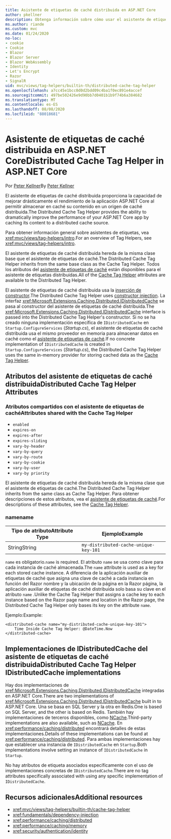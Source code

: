 ```yaml
---
title: Asistente de etiquetas de caché distribuida en ASP.NET Core
author: pkellner
description: Obtenga información sobre cómo usar el asistente de etiquetas de caché distribuida.
ms.author: riande
ms.custom: mvc
ms.date: 01/24/2020
no-loc:
- cookie
- Cookie
- Blazor
- Blazor Server
- Blazor WebAssembly
- Identity
- Let's Encrypt
- Razor
- SignalR
uid: mvc/views/tag-helpers/builtin-th/distributed-cache-tag-helper
ms.openlocfilehash: a7cc45e1bcc0d0d2bdd09c4ba1f0ec891e4accef
ms.sourcegitcommit: 497be502426e9d90bb7d0401b1b9f74b6a384682
ms.translationtype: MT
ms.contentlocale: es-ES
ms.lasthandoff: 08/08/2020
ms.locfileid: "88018681"
---
```

# <a name="distributed-cache-tag-helper-in-aspnet-core"></a><span data-ttu-id="3bb54-103">Asistente de etiquetas de caché distribuida en ASP.NET Core</span><span class="sxs-lookup"><span data-stu-id="3bb54-103">Distributed Cache Tag Helper in ASP.NET Core</span></span>

<span data-ttu-id="3bb54-104">Por [Peter Kellner](https://peterkellner.net)</span><span class="sxs-lookup"><span data-stu-id="3bb54-104">By [Peter Kellner](https://peterkellner.net)</span></span>

<span data-ttu-id="3bb54-105">El asistente de etiquetas de caché distribuida proporciona la capacidad de mejorar drásticamente el rendimiento de la aplicación ASP.NET Core al permitir almacenar en caché su contenido en un origen de caché distribuida.</span><span class="sxs-lookup"><span data-stu-id="3bb54-105">The Distributed Cache Tag Helper provides the ability to dramatically improve the performance of your ASP.NET Core app by caching its content to a distributed cache source.</span></span>

<span data-ttu-id="3bb54-106">Para obtener información general sobre asistentes de etiquetas, vea <xref:mvc/views/tag-helpers/intro>.</span><span class="sxs-lookup"><span data-stu-id="3bb54-106">For an overview of Tag Helpers, see <xref:mvc/views/tag-helpers/intro>.</span></span>

<span data-ttu-id="3bb54-107">El asistente de etiquetas de caché distribuida hereda de la misma clase base que el asistente de etiquetas de caché.</span><span class="sxs-lookup"><span data-stu-id="3bb54-107">The Distributed Cache Tag Helper inherits from the same base class as the Cache Tag Helper.</span></span> <span data-ttu-id="3bb54-108">Todos los atributos del [asistente de etiquetas de caché](xref:mvc/views/tag-helpers/builtin-th/cache-tag-helper) están disponibles para el asistente de etiquetas distribuidas.</span><span class="sxs-lookup"><span data-stu-id="3bb54-108">All of the [Cache Tag Helper](xref:mvc/views/tag-helpers/builtin-th/cache-tag-helper) attributes are available to the Distributed Tag Helper.</span></span>

<span data-ttu-id="3bb54-109">El asistente de etiquetas de caché distribuida usa la [inserción de constructor](xref:fundamentals/dependency-injection#constructor-injection-behavior).</span><span class="sxs-lookup"><span data-stu-id="3bb54-109">The Distributed Cache Tag Helper uses [constructor injection](xref:fundamentals/dependency-injection#constructor-injection-behavior).</span></span> <span data-ttu-id="3bb54-110">La interfaz <xref:Microsoft.Extensions.Caching.Distributed.IDistributedCache> se pasa al constructor del asistente de etiquetas de caché distribuida.</span><span class="sxs-lookup"><span data-stu-id="3bb54-110">The <xref:Microsoft.Extensions.Caching.Distributed.IDistributedCache> interface is passed into the Distributed Cache Tag Helper's constructor.</span></span> <span data-ttu-id="3bb54-111">Si no se ha creado ninguna implementación específica de `IDistributedCache` en `Startup.ConfigureServices` (*Startup.cs*), el asistente de etiquetas de caché distribuida usa el mismo proveedor en memoria para almacenar datos en caché como el [asistente de etiquetas de caché](xref:mvc/views/tag-helpers/builtin-th/cache-tag-helper).</span><span class="sxs-lookup"><span data-stu-id="3bb54-111">If no concrete implementation of `IDistributedCache` is created in `Startup.ConfigureServices` (*Startup.cs*), the Distributed Cache Tag Helper uses the same in-memory provider for storing cached data as the [Cache Tag Helper](xref:mvc/views/tag-helpers/builtin-th/cache-tag-helper).</span></span>

## <a name="distributed-cache-tag-helper-attributes"></a><span data-ttu-id="3bb54-112">Atributos del asistente de etiquetas de caché distribuida</span><span class="sxs-lookup"><span data-stu-id="3bb54-112">Distributed Cache Tag Helper Attributes</span></span>

### <a name="attributes-shared-with-the-cache-tag-helper"></a><span data-ttu-id="3bb54-113">Atributos compartidos con el asistente de etiquetas de caché</span><span class="sxs-lookup"><span data-stu-id="3bb54-113">Attributes shared with the Cache Tag Helper</span></span>

* `enabled`
* `expires-on`
* `expires-after`
* `expires-sliding`
* `vary-by-header`
* `vary-by-query`
* `vary-by-route`
* `vary-by-cookie`
* `vary-by-user`
* `vary-by priority`

<span data-ttu-id="3bb54-114">El asistente de etiquetas de caché distribuida hereda de la misma clase que el asistente de etiquetas de caché.</span><span class="sxs-lookup"><span data-stu-id="3bb54-114">The Distributed Cache Tag Helper inherits from the same class as Cache Tag Helper.</span></span> <span data-ttu-id="3bb54-115">Para obtener descripciones de estos atributos, vea el [asistente de etiquetas de caché](xref:mvc/views/tag-helpers/builtin-th/cache-tag-helper).</span><span class="sxs-lookup"><span data-stu-id="3bb54-115">For descriptions of these attributes, see the [Cache Tag Helper](xref:mvc/views/tag-helpers/builtin-th/cache-tag-helper).</span></span>

### <a name="name"></a><span data-ttu-id="3bb54-116">name</span><span class="sxs-lookup"><span data-stu-id="3bb54-116">name</span></span>

| <span data-ttu-id="3bb54-117">Tipo de atributo</span><span class="sxs-lookup"><span data-stu-id="3bb54-117">Attribute Type</span></span> | <span data-ttu-id="3bb54-118">Ejemplo</span><span class="sxs-lookup"><span data-stu-id="3bb54-118">Example</span></span>                               |
| -------------- | ------------------------------------- |
| <span data-ttu-id="3bb54-119">String</span><span class="sxs-lookup"><span data-stu-id="3bb54-119">String</span></span>         | `my-distributed-cache-unique-key-101` |

<span data-ttu-id="3bb54-120">`name` es obligatorio.</span><span class="sxs-lookup"><span data-stu-id="3bb54-120">`name` is required.</span></span> <span data-ttu-id="3bb54-121">El atributo `name` se usa como clave para cada instancia de caché almacenada.</span><span class="sxs-lookup"><span data-stu-id="3bb54-121">The `name` attribute is used as a key for each stored cache instance.</span></span> <span data-ttu-id="3bb54-122">A diferencia de la aplicación auxiliar de etiquetas de caché que asigna una clave de caché a cada instancia en función del Razor nombre y la ubicación de la página en la Razor página, la aplicación auxiliar de etiquetas de caché distribuida solo basa su clave en el atributo `name` .</span><span class="sxs-lookup"><span data-stu-id="3bb54-122">Unlike the Cache Tag Helper that assigns a cache key to each instance based on the Razor page name and location in the Razor page, the Distributed Cache Tag Helper only bases its key on the attribute `name`.</span></span>

<span data-ttu-id="3bb54-123">Ejemplo:</span><span class="sxs-lookup"><span data-stu-id="3bb54-123">Example:</span></span>

```cshtml
<distributed-cache name="my-distributed-cache-unique-key-101">
    Time Inside Cache Tag Helper: @DateTime.Now
</distributed-cache>
```

## <a name="distributed-cache-tag-helper-idistributedcache-implementations"></a><span data-ttu-id="3bb54-124">Implementaciones de IDistributedCache del asistente de etiquetas de caché distribuida</span><span class="sxs-lookup"><span data-stu-id="3bb54-124">Distributed Cache Tag Helper IDistributedCache implementations</span></span>

<span data-ttu-id="3bb54-125">Hay dos implementaciones de <xref:Microsoft.Extensions.Caching.Distributed.IDistributedCache> integradas en ASP.NET Core.</span><span class="sxs-lookup"><span data-stu-id="3bb54-125">There are two implementations of <xref:Microsoft.Extensions.Caching.Distributed.IDistributedCache> built in to ASP.NET Core.</span></span> <span data-ttu-id="3bb54-126">Una se basa en SQL Server y la otra en Redis.</span><span class="sxs-lookup"><span data-stu-id="3bb54-126">One is based on SQL Server, and the other is based on Redis.</span></span> <span data-ttu-id="3bb54-127">También hay implementaciones de terceros disponibles, como [NCache](http://www.alachisoft.com/ncache/aspnet-core-idistributedcache-ncache.html).</span><span class="sxs-lookup"><span data-stu-id="3bb54-127">Third-party implementations are also available, such as [NCache](http://www.alachisoft.com/ncache/aspnet-core-idistributedcache-ncache.html).</span></span> <span data-ttu-id="3bb54-128">En <xref:performance/caching/distributed> encontrará detalles de estas implementaciones.</span><span class="sxs-lookup"><span data-stu-id="3bb54-128">Details of these implementations can be found at <xref:performance/caching/distributed>.</span></span> <span data-ttu-id="3bb54-129">Para ambas implementaciones hay que establecer una instancia de `IDistributedCache` en `Startup`.</span><span class="sxs-lookup"><span data-stu-id="3bb54-129">Both implementations involve setting an instance of `IDistributedCache` in `Startup`.</span></span>

<span data-ttu-id="3bb54-130">No hay atributos de etiqueta asociados específicamente con el uso de implementaciones concretas de `IDistributedCache`.</span><span class="sxs-lookup"><span data-stu-id="3bb54-130">There are no tag attributes specifically associated with using any specific implementation of `IDistributedCache`.</span></span>

## <a name="additional-resources"></a><span data-ttu-id="3bb54-131">Recursos adicionales</span><span class="sxs-lookup"><span data-stu-id="3bb54-131">Additional resources</span></span>

* <xref:mvc/views/tag-helpers/builtin-th/cache-tag-helper>
* <xref:fundamentals/dependency-injection>
* <xref:performance/caching/distributed>
* <xref:performance/caching/memory>
* <xref:security/authentication/identity>
